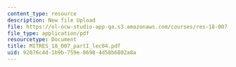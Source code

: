 ```yaml
---
content_type: resource
description: New file Upload
file: https://ol-ocw-studio-app-qa.s3.amazonaws.com/courses/res-18-007-calculus-revisited-multivariable-calculus-fall-2011/92076c4d1b9b759e86984d58b6802a8a_MITRES_18_007_partI_lec04.pdf
file_type: application/pdf
resourcetype: Document
title: MITRES_18_007_partI_lec04.pdf
uid: 92076c4d-1b9b-759e-8698-4d58b6802a8a
---
```

